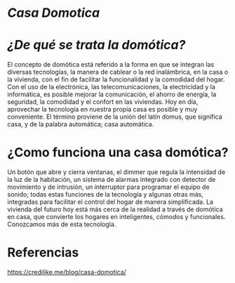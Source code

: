 _Casa Domotica_
===============
 
_¿De qué se trata la domótica?_
================================
 
El concepto de domótica está referido a la forma en que se integran las diversas tecnologías, la manera de cablear o la red inalámbrica, en la casa o la vivienda, con el fin de facilitar la funcionalidad y la comodidad del hogar. Con el uso de la electrónica, las telecomunicaciones, la electricidad y la informática, es posible mejorar la comunicación, el ahorro de energía, la seguridad, la comodidad y el confort en las viviendas. Hoy en día, aprovechar la tecnología en nuestra propia casa es posible y muy conveniente. El término proviene de la unión del latín domus, que significa casa, y de la palabra automática; casa automática.
 
 ¿Como funciona una casa domótica?
 =================================
 Un botón que abre y cierra ventanas, el dimmer que regula la intensidad de la luz de la habitación, un sistema de alarmas integrado con detector de movimiento y de intrusión, un interruptor para programar el equipo de sonido; todas estas funciones de la tecnología y algunas otras más, integradas para facilitar el control del hogar de manera simplificada. La vivienda del futuro hoy está más cerca de la realidad a través de domótica en casa, que convierte los hogares en inteligentes, cómodos y funcionales. Conozcamos más de esta tecnología.
 
__Referencias__
===============
https://credilike.me/blog/casa-domotica/
